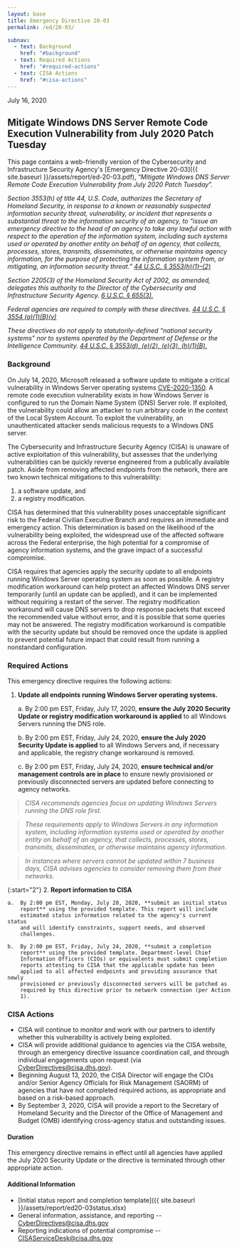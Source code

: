 ```yaml
---
layout: base
title: Emergency Directive 20-03
permalink: /ed/20-03/

subnav:
  - text: Background
    href: "#background"
  - text: Required Actions
    href: "#required-actions"
  - text: CISA Actions
    href: "#cisa-actions"
---
```

July 16, 2020
##  Mitigate Windows DNS Server Remote Code Execution Vulnerability from July 2020 Patch Tuesday

This page contains a web-friendly version of the Cybersecurity and Infrastructure Security Agency's [Emergency Directive 20-03]({{ site.baseurl }}/assets/report/ed-20-03.pdf), “_Mitigate Windows DNS Server Remote Code Execution Vulnerability from July 2020 Patch Tuesday_”.

*Section 3553(h) of title 44, U.S. Code, authorizes the Secretary of Homeland Security, in response to a known or reasonably suspected information security threat, vulnerability, or incident that represents a substantial threat to the information security of an agency, to “issue an emergency directive to the head of an agency to take any lawful action with respect to the operation of the information system, including such systems used or operated by another entity on behalf of an agency, that collects, processes, stores, transmits, disseminates, or otherwise maintains agency information, for the purpose of protecting the information system from, or mitigating, an information security threat.” [44 U.S.C. § 3553(h)(1)–(2)](http://uscode.house.gov/view.xhtml?req=(title:44%20section:3553%20edition:prelim)%20OR%20(granuleid:USC-prelim-title44-section3553)&f=treesort&edition=prelim&num=0&jumpTo=true)*

*Section 2205(3) of the Homeland Security Act of 2002, as amended, delegates this authority to the Director of the Cybersecurity and Infrastructure Security Agency. [6 U.S.C. § 655(3).](http://uscode.house.gov/view.xhtml?req=(title:6%20section:655%20edition:prelim)%20OR%20(granuleid:USC-prelim-title6-section655)&f=treesort&edition=prelim&num=0&jumpTo=true)*

*Federal agencies are required to comply with these directives. [44 U.S.C. § 3554 (a)(1)(B)(v)](http://uscode.house.gov/view.xhtml?req=(title:44%20section:3554%20edition:prelim)%20OR%20(granuleid:USC-prelim-title44-section3554)&f=treesort&edition=prelim&num=0&jumpTo=true)*

*These directives do not apply to statutorily-defined “national security systems” nor to systems operated by the Department of Defense or the Intelligence Community. [44 U.S.C. § 3553(d), (e)(2), (e)(3), (h)(1)(B).](http://uscode.house.gov/view.xhtml?req=(title:44%20section:3553%20edition:prelim)%20OR%20(granuleid:USC-prelim-title44-section3553)&f=treesort&edition=prelim&num=0&jumpTo=true)*

### Background

On July 14, 2020, Microsoft released a software update to mitigate a
critical vulnerability in Windows Server operating systems
[CVE-2020-1350](https://portal.msrc.microsoft.com/en-US/security-guidance/advisory/CVE-2020-1350). A remote code execution vulnerability exists in how
Windows Server is configured to run the Domain Name System (DNS) Server
role. If exploited, the vulnerability could allow an attacker to run
arbitrary code in the context of the Local System Account. To exploit
the vulnerability, an unauthenticated attacker sends malicious requests
to a Windows DNS server.

The Cybersecurity and Infrastructure Security Agency (CISA) is unaware
of active exploitation of this vulnerability, but assesses that the
underlying vulnerabilities can be quickly reverse engineered from a
publically available patch. Aside from removing affected endpoints from
the network, there are two known technical mitigations to this
vulnerability:

1.  a software update, and
2.  a registry modification.

CISA has determined that this vulnerability poses unacceptable
significant risk to the Federal Civilian Executive Branch and requires
an immediate and emergency action. This determination is based on the
likelihood of the vulnerability being exploited, the widespread use of
the affected software across the Federal enterprise, the high potential
for a compromise of agency information systems, and the grave impact of
a successful compromise.

CISA requires that agencies apply the security update to all endpoints
running Windows Server operating system as soon as possible. A registry
modification workaround can help protect an affected Windows DNS server
temporarily (until an update can be applied), and it can be implemented
without requiring a restart of the server. The registry modification
workaround will cause DNS servers to drop response packets that exceed
the recommended value without error, and it is possible that some
queries may not be answered. The registry modification workaround is
compatible with the security update but should be removed once the
update is applied to prevent potential future impact that could result
from running a nonstandard configuration.

### Required Actions
This emergency directive requires the following actions:

1.  **Update all endpoints running Windows Server operating systems.**

    a.  By 2:00 pm EST, Friday, July 17, 2020, **ensure the July 2020
        Security Update or registry modification workaround is applied**
        to all Windows Servers running the DNS role.

    b.  By 2:00 pm EST, Friday, July 24, 2020, **ensure the July 2020
        Security Update is applied** to all Windows Servers and, if
        necessary and applicable, the registry change workaround is
        removed.

    c.  By 2:00 pm EST, Friday, July 24, 2020, **ensure technical and/or
        management controls are in place** to ensure newly provisioned
        or previously disconnected servers are updated before connecting
        to agency networks.

>*CISA recommends agencies focus on updating Windows Servers running the DNS role first.*

>*These requirements apply to Windows Servers in any information system, including information systems used or operated by another entity on behalf of an agency, that collects, processes, stores, transmits, disseminates, or otherwise maintains agency information.*

>*In instances where servers cannot be updated within 7 business days, CISA advises agencies to consider removing them from their networks.*

{:start="2"}
2.  **Report information to CISA**

    a.  By 2:00 pm EST, Monday, July 20, 2020, **submit an initial status
        report** using the provided template. This report will include
        estimated status information related to the agency's current status
        and will identify constraints, support needs, and observed
        challenges.

    b.  By 2:00 pm EST, Friday, July 24, 2020, **submit a completion
        report** using the provided template. Department-level Chief
        Information Officers (CIOs) or equivalents must submit completion
        reports attesting to CISA that the applicable update has been
        applied to all affected endpoints and providing assurance that newly
        provisioned or previously disconnected servers will be patched as
        required by this directive prior to network connection (per Action
        1).

### CISA Actions

* CISA will continue to monitor and work with our partners to identify whether this vulnerability is actively being exploited.
* CISA will provide additional guidance to agencies via the CISA website, through an emergency directive issuance coordination call, and through individual engagements upon request (via <CyberDirectives@cisa.dhs.gov>).
* Beginning August 13, 2020, the CISA Director will engage the CIOs and/or Senior Agency Officials for Risk Management (SAORM) of agencies that have not completed required actions, as appropriate and based on a risk-based approach.
* By September 3, 2020, CISA will provide a report to the Secretary of Homeland Security and the Director of the Office of Management and Budget (OMB) identifying cross-agency status and outstanding issues.

#### Duration

This emergency directive remains in effect until all agencies have applied the July 2020 Security Update or the directive is terminated through other appropriate action.

#### Additional Information
* [Initial status report and completion template]({{ site.baseurl }}/assets/report/ed20-03status.xlsx)
* General information, assistance, and reporting -- <CyberDirectives@cisa.dhs.gov>
* Reporting indications of potential compromise --   <CISAServiceDesk@cisa.dhs.gov>
